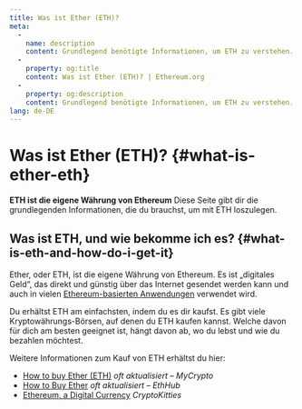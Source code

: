 ```yaml
---
title: Was ist Ether (ETH)?
meta:
  - 
    name: description
    content: Grundlegend benötigte Informationen, um ETH zu verstehen.
  - 
    property: og:title
    content: Was ist Ether (ETH)? | Ethereum.org
  - 
    property: og:description
    content: Grundlegend benötigte Informationen, um ETH zu verstehen.
lang: de-DE
---
```


# Was ist Ether (ETH)? {#what-is-ether-eth}

<div class="featured">

**ETH ist die eigene Währung von Ethereum** Diese Seite gibt dir die grundlegenden Informationen, die du brauchst, um mit ETH loszulegen.

</div>

## Was ist ETH, und wie bekomme ich es? {#what-is-eth-and-how-do-i-get-it}

Ether, oder ETH, ist die eigene Währung von Ethereum. Es ist „digitales Geld“, das direkt und günstig über das Internet gesendet werden kann und auch in vielen [Ethereum-basierten Anwendungen](/dapps/) verwendet wird.

Du erhältst ETH am einfachsten, indem du es dir kaufst. Es gibt viele Kryptowährungs-Börsen, auf denen du ETH kaufen kannst. Welche davon für dich am besten geeignet ist, hängt davon ab, wo du lebst und wie du bezahlen möchtest.

Weitere Informationen zum Kauf von ETH erhältst du hier:

- [How to buy Ether (ETH)](https://support.mycrypto.com/how-to/getting-started/how-to-buy-ether-with-usd) _oft aktualisiert – MyCrypto_
- [How to Buy Ether](https://docs.ethhub.io/using-ethereum/how-to-buy-ether/) _oft aktualisiert – EthHub_
- [Ethereum, a Digital Currency](https://www.cryptokitties.co/faq#ethereum-a-digital-currency) _CryptoKitties_
